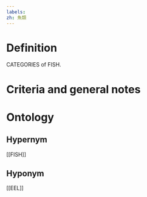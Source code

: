 ```yaml
---
labels: 
zh: 魚類
---
```


# Definition
CATEGORIES of FISH.
# Criteria and general notes
# Ontology

## Hypernym
[[FISH]]
## Hyponym
[[EEL]]